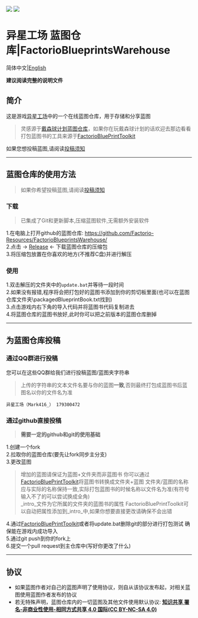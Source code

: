 ![](https://img.shields.io/github/languages/code-size/Factorio-Resources/FactorioBlueprintsWarehouse?style=for-the-badge)
![](https://img.shields.io/github/last-commit/Factorio-Resources/FactorioBlueprintsWarehouse?style=for-the-badge)
# 异星工场 蓝图仓库|FactorioBlueprintsWarehouse 
简体中文|[English](./README_EN.md)  
  
**建议阅读完整的说明文件**
## 简介
这是游戏[异星工场](https://www.factorio.com/)中的一个在线蓝图仓库，用于存储和分享蓝图  
> 灵感源于[戴森球计划蓝图仓库](https://github.com/DSPBluePrints/FactoryBluePrints/)，如果你在玩戴森球计划的话欢迎去那边看看  
> 打包蓝图书的工具来源于[FactorioBluePrintToolkit](https://github.com/Factorio-Resources/FactorioBluePrintToolkit/)

如果您想投稿蓝图,请阅读[投稿须知](#为蓝图仓库投稿)

***
## 蓝图仓库的使用方法
> 如果你希望投稿蓝图,请阅读[投稿须知](#为蓝图仓库投稿)  
### 下载
> 已集成了Git和更新脚本,压缩蓝图软件,无需额外安装软件

1.在电脑上打开github的蓝图仓库: https://github.com/Factorio-Resources/FactorioBlueprintsWarehouse/  
2.点击 -> [Release](https://github.com/Factorio-Resources/FactorioBlueprintsWarehouse/releases/latest) <- 下载蓝图仓库的压缩包  
3.将压缩包放置在你喜欢的地方(不推荐C盘)并进行解压
### 使用
1.双击解压的文件夹中的`update.bat`并等待一段时间  
2.如果没有报错,程序将会把打包好的蓝图书添加到你的剪切板里面(也可以在蓝图仓库文件夹\packagedBlueprintBook.txt找到)  
3.点击游戏内右下角的导入代码并将蓝图书代码复制进去  
4.将蓝图仓库的蓝图书放好,此时你可以把之前版本的蓝图仓库删掉
***

## 为蓝图仓库投稿
### 通过QQ群进行投稿
您可以在这些QQ群给我们进行投稿蓝图/蓝图夹字符串
> 上传的字符串的文本文件名要与你的蓝图**一致**,否则最终打包成蓝图书后蓝图名以你的文件名为准
```
异星工场（Mark416_） 179300472
```
### 通过github直接投稿
>**需要一定的github和git的使用基础**

1.创建一个fork  
2.拉取你的蓝图仓库(要先让fork同步主分支)  
3.更改蓝图
> 增加的蓝图请保证为蓝图+文件夹而非蓝图书 你可以通过[FactorioBluePrintToolkit](https://github.com/Factorio-Resources/FactorioBluePrintToolkit/)将蓝图书转换成文件夹+蓝图
> 文件夹/蓝图的名称应与实际的名称保持一致,实际打包蓝图书的时候名称以文件名为准(有符号输入不了的可以尝试换成全角)  
> _intro_文件为它所属的文件夹的蓝图书的属性 FactorioBluePrintToolkit可以自动把属性添加到_intro_中,如果你想要直接更改请确保不会出错

4.通过[FactorioBluePrintToolkit](https://github.com/Factorio-Resources/FactorioBluePrintToolkit/)或者将update.bat删除git的部分进行打包测试 确保能在游戏内成功导入  
5.通过git push到你的fork上  
6.提交一个pull request到主仓库中(写好你更改了什么)

***
## 协议
* 如果蓝图作者对自己的蓝图声明了使用协议，则自从该协议发布起，对相关蓝图使用蓝图作者发布的协议
* 若无特殊声明，蓝图仓库内的一切蓝图及其他文件使用默认协议: [**知识共享 署名-非商业性使用-相同方式共享 4.0 国际(CC BY-NC-SA 4.0)**](https://creativecommons.org/licenses/by-nc-sa/4.0/)
